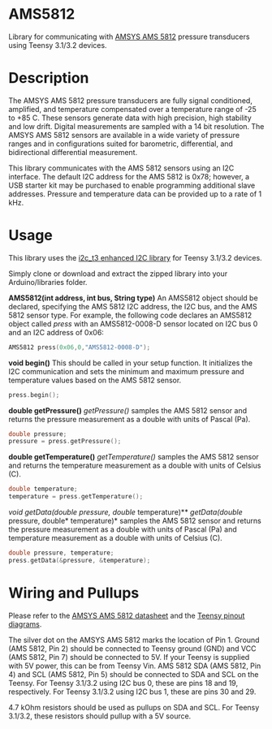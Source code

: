# AMS5812
Library for communicating with [AMSYS AMS 5812](http://www.amsys.info/products/ams5812.htm) pressure transducers using Teensy 3.1/3.2 devices.

# Description
The AMSYS AMS 5812 pressure transducers are fully signal conditioned, amplified, and temperature compensated over a temperature range of -25 to +85 C. These sensors generate data with high precision, high stability and low drift. Digital measurements are sampled with a 14 bit resolution. The AMSYS AMS 5812 sensors are available in a wide variety of pressure ranges and in configurations suited for barometric, differential, and bidirectional differential measurement.

This library communicates with the AMS 5812 sensors using an I2C interface. The default I2C address for the AMS 5812 is 0x78; however, a USB starter kit may be purchased to enable programming additional slave addresses. Pressure and temperature data can be provided up to a rate of 1 kHz.

# Usage
This library uses the [i2c_t3 enhanced I2C library](https://github.com/nox771/i2c_t3) for Teensy 3.1/3.2 devices.

Simply clone or download and extract the zipped library into your Arduino/libraries folder.

**AMS5812(int address, int bus, String type)**
An AMS5812 object should be declared, specifying the AMS 5812 I2C address, the I2C bus, and the AMS 5812 sensor type. For example, the following code declares an AMS5812 object called *press* with an AMS5812-0008-D sensor located on I2C bus 0 and an I2C address of 0x06:

```C++
AMS5812 press(0x06,0,"AMS5812-0008-D");
```

**void begin()**
This should be called in your setup function. It initializes the I2C communication and sets the minimum and maximum pressure and temperature values based on the AMS 5812 sensor.

```C++
press.begin();
```

**double getPressure()**
*getPressure()* samples the AMS 5812 sensor and returns the pressure measurement as a double with units of Pascal (Pa).

```C++
double pressure;
pressure = press.getPressure();
```

**double getTemperature()**
*getTemperature()* samples the AMS 5812 sensor and returns the temperature measurement as a double with units of Celsius (C).

```C++
double temperature;
temperature = press.getTemperature();
```

**void getData(double* pressure, double* temperature)**
*getData(double* pressure, double* temperature)* samples the AMS 5812 sensor and returns the pressure measurement as a double with units of Pascal (Pa) and temperature measurement as a double with units of Celsius (C).

```C++
double pressure, temperature;
press.getData(&pressure, &temperature);
```

# Wiring and Pullups
Please refer to the [AMSYS AMS 5812 datasheet](http://www.analogmicro.de/_pages/sens/ams5812/ams5812_data_sheet.pdf) and the [Teensy pinout diagrams](https://www.pjrc.com/teensy/pinout.html).

The silver dot on the AMSYS AMS 5812 marks the location of Pin 1. Ground (AMS 5812, Pin 2) should be connected to Teensy ground (GND) and VCC (AMS 5812, Pin 7) should be connected to 5V. If your Teensy is supplied with 5V power, this can be from Teensy Vin. AMS 5812 SDA (AMS 5812, Pin 4) and SCL (AMS 5812, Pin 5) should be connected to SDA and SCL on the Teensy. For Teensy 3.1/3.2 using I2C bus 0, these are pins 18 and 19, respectively. For Teensy 3.1/3.2 using I2C bus 1, these are pins 30 and 29.

4.7 kOhm resistors should be used as pullups on SDA and SCL. For Teensy 3.1/3.2, these resistors should pullup with a 5V source.
